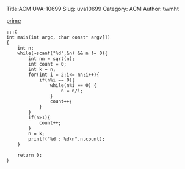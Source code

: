 Title:ACM UVA-10699
Slug: uva10699
Category: ACM
Author: twmht

[prime](http://luckycat.kshs.kh.edu.tw/homework/q10699.htm)

    :::C
    int main(int argc, char const* argv[])
    {
        int n;
        while(~scanf("%d",&n) && n != 0){
            int nn = sqrt(n);
            int count = 0;
            int k = n;
            for(int i = 2;i<= nn;i++){
                if(n%i == 0){
                    while(n%i == 0) {
                        n = n/i;
                    }
                    count++;
                }
            }
            if(n>1){
                count++;
            }
            n = k;
            printf("%d : %d\n",n,count);
        }

        return 0;
    }

